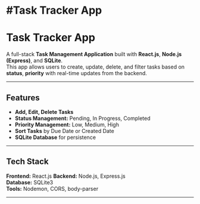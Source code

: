 #Task Tracker App
=======
#  Task Tracker App

A full-stack **Task Management Application** built with **React.js**, **Node.js (Express)**, and **SQLite**.  
This app allows users to create, update, delete, and filter tasks based on **status**, **priority** with real-time updates from the backend.

---

##  Features

-  **Add, Edit, Delete Tasks**
-  **Status Management:** Pending, In Progress, Completed
-  **Priority Management:** Low, Medium, High
-  **Sort Tasks** by Due Date or Created Date
-  **SQLite Database** for persistence

---


## Tech Stack

**Frontend:** React.js
**Backend:** Node.js, Express.js  
**Database:** SQLite3  
**Tools:** Nodemon, CORS, body-parser

---

